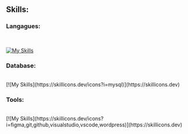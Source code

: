 
<h2>Skills:</h2>

<h3>Langagues:</h3>
<br>

[![My Skills](https://skillicons.dev/icons?i=js,html,css,c,dotnet,heroku,jquery,rails,ruby)](https://skillicons.dev)

<h3>Database:</h3>
<br>
[![My Skills](https://skillicons.dev/icons?i=mysql)](https://skillicons.dev)


<h3>Tools:</h3>
<br>
[![My Skills](https://skillicons.dev/icons?i=figma,git,github,visualstudio,vscode,wordpress)](https://skillicons.dev)
